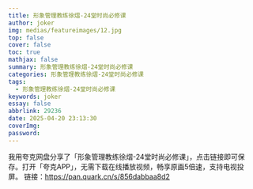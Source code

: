 ```yaml
---
title: 形象管理教练徐熠-24堂时尚必修课
author: joker
img: medias/featureimages/12.jpg
top: false
cover: false
toc: true
mathjax: false
summary: 形象管理教练徐熠-24堂时尚必修课
categories: 形象管理教练徐熠-24堂时尚必修课
tags:
  - 形象管理教练徐熠-24堂时尚必修课
keywords: joker
essay: false
abbrlink: 29236
date: 2025-04-20 23:13:30
coverImg:
password:
---
```


我用夸克网盘分享了「形象管理教练徐熠-24堂时尚必修课」，点击链接即可保存。打开「夸克APP」，无需下载在线播放视频，畅享原画5倍速，支持电视投屏。
链接：https://pan.quark.cn/s/856dabbaa8d2

